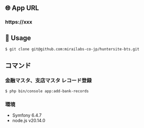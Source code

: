 ## 🌐 App URL

### **https://xxx**  

## 💬 Usage

`$ git clone git@github.com:mirailabs-co-jp/huntersite-bts.git`  

## コマンド

### 金融マスタ、支店マスタ レコード登録

`$ php bin/console app:add-bank-records`

### 環境

- Symfony 6.4.7
- node.js v20.14.0
